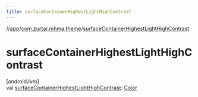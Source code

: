```yaml
---
title: surfaceContainerHighestLightHighContrast
---
```

//[app](../../index.html)/[com.zurtar.mhma.theme](index.html)/[surfaceContainerHighestLightHighContrast](surface-container-highest-light-high-contrast.html)



# surfaceContainerHighestLightHighContrast



[androidJvm]\
val [surfaceContainerHighestLightHighContrast](surface-container-highest-light-high-contrast.html): [Color](https://developer.android.com/reference/kotlin/androidx/compose/ui/graphics/Color.html)



